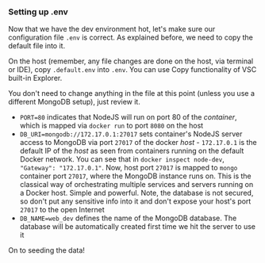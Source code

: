 ### Setting up .env 

Now that we have the dev environment hot, let's make sure our configuration file `.env` is correct. As explained before, we need to copy the default file into it.

On the host (remember, any file changes are done on the host, via terminal or IDE), copy `.default.env` into `.env`. You can use Copy functionality of VSC built-in Explorer. 

You don't need to change anything in the file at this point (unless you use a different MongoDB setup), just review it.

- `PORT=80` indicates that NodeJS will run on port 80 of the *container*, which is mapped via `docker run` to port `8080` on the host
- `DB_URI=mongodb://172.17.0.1:27017` sets container's NodeJS server access to MongoDB via port `27017` of the docker *host* - `172.17.0.1` is the default IP of the *host* as seen from containers running on the default Docker network. You can see that in `docker inspect node-dev`, `"Gateway": "172.17.0.1"`. Now, host port `27017` is mapped to `mongo` container port `27017`, where the MongoDB instance runs on. This is the classical way of orchestrating multiple services and servers running on a Docker host. Simple and powerful. Note, the database is not secured, so don't put any sensitive info into it and don't expose your host's port `27017` to the open Internet
- `DB_NAME=web_dev` defines the name of the MongoDB database. The database will be automatically created first time we hit the server to use it
 
On to seeding the data!


